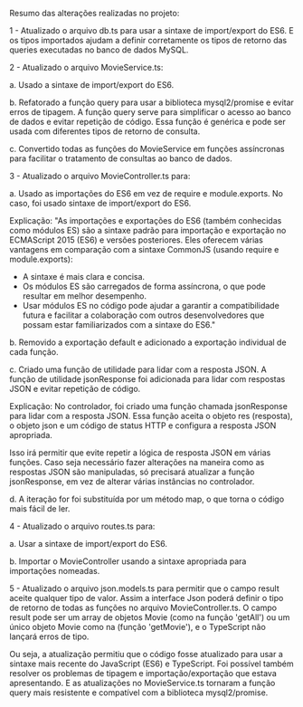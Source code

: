 Resumo das alterações realizadas no projeto:

1 - Atualizado o arquivo db.ts para usar a sintaxe de import/export do ES6. E os tipos importados ajudam a definir corretamente os tipos de retorno das queries executadas no banco de dados MySQL.

2 - Atualizado o arquivo MovieService.ts:

a. Usado a sintaxe de import/export do ES6.

b. Refatorado a função query para usar a biblioteca mysql2/promise e evitar erros de tipagem. A função query serve para simplificar o acesso ao banco de dados e evitar repetição de código. Essa função é genérica e pode ser usada com diferentes tipos de retorno de consulta.

c. Convertido todas as funções do MovieService em funções assíncronas para facilitar o tratamento de consultas ao banco de dados.

3 - Atualizado o arquivo MovieController.ts para:

a. Usado as importações do ES6 em vez de require e module.exports. No caso, foi usado sintaxe de import/export do ES6.

Explicação:
"As importações e exportações do ES6 (também conhecidas como módulos ES) são a sintaxe padrão para importação e exportação no ECMAScript 2015 (ES6) e versões posteriores. Eles oferecem várias vantagens em comparação com a sintaxe CommonJS (usando require e module.exports):
- A sintaxe é mais clara e concisa.
- Os módulos ES são carregados de forma assíncrona, o que pode resultar em melhor desempenho.
- Usar módulos ES no código pode ajudar a garantir a compatibilidade futura e facilitar a colaboração com outros desenvolvedores que possam estar familiarizados com a sintaxe do ES6."

b. Removido a exportação default e adicionado a exportação individual de cada função.

c. Criado uma função de utilidade para lidar com a resposta JSON. A função de utilidade jsonResponse foi adicionada para lidar com respostas JSON e evitar repetição de código.

Explicação:
No controlador, foi criado uma função chamada jsonResponse para lidar com a resposta JSON. Essa função aceita o objeto res (resposta), o objeto json e um código de status HTTP e configura a resposta JSON apropriada.

Isso irá permitir que evite repetir a lógica de resposta JSON em várias funções.
Caso seja necessário fazer alterações na maneira como as respostas JSON são manipuladas, só precisará atualizar a função jsonResponse, em vez de alterar várias instâncias no controlador.

d. A iteração for foi substituída por um método map, o que torna o código mais fácil de ler.

4 - Atualizado o arquivo routes.ts para:

a. Usar a sintaxe de import/export do ES6.

b. Importar o MovieController usando a sintaxe apropriada para importações nomeadas.

5 - Atualizado o arquivo json.models.ts para permitir que o campo result aceite qualquer tipo de valor.
Assim a interface Json poderá definir o tipo de retorno de todas as funções no arquivo MovieController.ts.
O campo result pode ser um array de objetos Movie (como na função 'getAll') ou um único objeto Movie como na (função 'getMovie'), e o TypeScript não lançará erros de tipo.

Ou seja, a atualização permitiu que o código fosse atualizado para usar a sintaxe mais recente do JavaScript (ES6) e TypeScript.
Foi possível também resolver os problemas de tipagem e importação/exportação que estava apresentando.
E as atualizações no MovieService.ts tornaram a função query mais resistente e compatível com a biblioteca mysql2/promise.